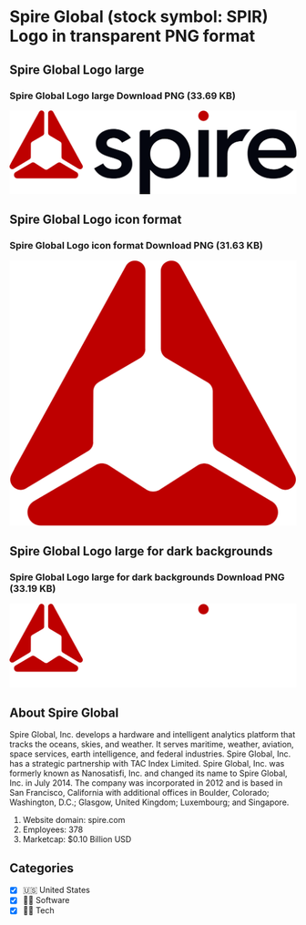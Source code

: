 # Spire Global (stock symbol: SPIR) Logo in transparent PNG format

## Spire Global Logo large

### Spire Global Logo large Download PNG (33.69 KB)

![Spire Global Logo large Download PNG (33.69 KB)](/img/orig/SPIR_BIG-e17d9f7e.png)

## Spire Global Logo icon format

### Spire Global Logo icon format Download PNG (31.63 KB)

![Spire Global Logo icon format Download PNG (31.63 KB)](/img/orig/SPIR-aeacaa7a.png)

## Spire Global Logo large for dark backgrounds

### Spire Global Logo large for dark backgrounds Download PNG (33.19 KB)

![Spire Global Logo large for dark backgrounds Download PNG (33.19 KB)](/img/orig/SPIR_BIG.D-5d229f18.png)

## About Spire Global

Spire Global, Inc. develops a hardware and intelligent analytics platform that tracks the oceans, skies, and weather. It serves maritime, weather, aviation, space services, earth intelligence, and federal industries. Spire Global, Inc. has a strategic partnership with TAC Index Limited. Spire Global, Inc. was formerly known as Nanosatisfi, Inc. and changed its name to Spire Global, Inc. in July 2014. The company was incorporated in 2012 and is based in San Francisco, California with additional offices in Boulder, Colorado; Washington, D.C.; Glasgow, United Kingdom; Luxembourg; and Singapore.

1. Website domain: spire.com
2. Employees: 378
3. Marketcap: $0.10 Billion USD


## Categories
- [x] 🇺🇸 United States
- [x] 👨‍💻 Software
- [x] 👩‍💻 Tech
